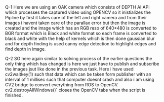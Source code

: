 Q-1
Here we are using an OAK camera which consists of DEPTH AI API which processes the captured video using OPENCV so it inistializes the Pipline by first it takes care of the left and right camera and from their images i havent taken care of the parallax error but then the image is created and the image which has an RGB reso of 640*480 is converted to BGR format which is Black and white format so each frame is converted to black and white with the help of kernels which is then done gaussian blur and for depth finding is used canny edge detection to highlight edges and find depth in image.

Q-2
SO here again similar to solving process of  the earlier questions the only thing which has changed is here we just have to publish and subscribe the images jsut like done in the previous task.
Here i have used cv2waitkey(1) such that data which can be taken form publisher with an interval of 1 millisec such that computer doesnt crash and also i am using CV2 bridge to convert everything from ROS to OpenCV. cv2.destroyAllWindows()` closes the OpenCV tabs when the script is finished.


